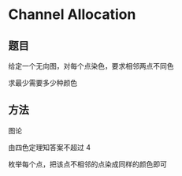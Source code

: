 # Channel Allocation

## 题目

给定一个无向图，对每个点染色，要求相邻两点不同色

求最少需要多少种颜色


## 方法

图论

由四色定理知答案不超过 4

枚举每个点，把该点不相邻的点染成同样的颜色即可
